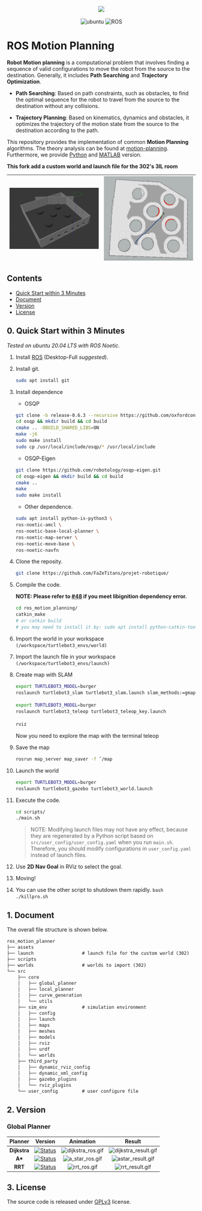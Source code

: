 <p align="center">
  <img src="assets/cover.png">
</p>

<p align="center">
    <img width="100px" height="20px" src="https://img.shields.io/badge/Ubuntu-20.04-orange?logo=Ubuntu&Ubuntu-20.04"
        alt="ubuntu" />
    <img width="100px" height="20px" src="https://img.shields.io/badge/ROS-noetic-blue?logo=ROS&ROS=noetic" alt="ROS" />
</p>

# ROS Motion Planning

**Robot Motion planning** is a computational problem that involves finding a sequence of valid configurations to move the robot from the source to the destination. Generally, it includes **Path Searching** and **Trajectory Optimization**.

* **Path Searching**: Based on path constraints, such as obstacles, to find the optimal sequence for the robot to travel from the source to the destination without any collisions.

* **Trajectory Planning**: Based on kinematics, dynamics and obstacles, it optimizes the trajectory of the motion state  from the source to the destination according to the path.

This repository provides the implementation of common **Motion Planning** algorithms. The theory analysis can be found at [motion-planning](https://blog.csdn.net/frigidwinter/category_11410243.html). Furthermore, we provide [Python](https://github.com/ai-winter/python_motion_planning) and [MATLAB](https://github.com/ai-winter/matlab_motion_planning) version.

**This fork add a custom world and launch file for the 302's 3IL room**

| ![302_gazebo.png](./assets/302_gazebo.png) | ![302_rviz.png](./assets/302_rviz.png) |
|:------------------------------------------:|:--------------------------------------:|

## Contents
- [Quick Start within 3 Minutes](#0)
- [Document](#1)
- [Version](#2)
- [License](#3)

## <span id="0">0. Quick Start within 3 Minutes

*Tested on ubuntu 20.04 LTS with ROS Noetic.*

1. Install [ROS](http://wiki.ros.org/ROS/Installation) (Desktop-Full *suggested*).

2. Install git.
    ```bash
    sudo apt install git
    ```

3. Install dependence

    - OSQP
    ```bash
    git clone -b release-0.6.3 --recursive https://github.com/oxfordcontrol/osqp
    cd osqp && mkdir build && cd build
    cmake .. -DBUILD_SHARED_LIBS=ON
    make -j6
    sudo make install
    sudo cp /usr/local/include/osqp/* /usr/local/include
    ```

    - OSQP-Eigen

    ```bash
    git clone https://github.com/robotology/osqp-eigen.git
    cd osqp-eigen && mkdir build && cd build
    cmake ..
    make
    sudo make install
    ```

    - Other dependence.
    ```bash
    sudo apt install python-is-python3 \
    ros-noetic-amcl \
    ros-noetic-base-local-planner \
    ros-noetic-map-server \
    ros-noetic-move-base \
    ros-noetic-navfn
    ```

4. Clone the reposity.
    ```bash
    git clone https://github.com/FaZeTitans/projet-robotique/
    ```

5. Compile the code.

   **NOTE: Please refer to [#48](https://github.com/ai-winter/ros_motion_planning/issues/48) if you meet libignition dependency error.**
    ```bash
    cd ros_motion_planning/
    catkin_make
    # or catkin build
    # you may need to install it by: sudo apt install python-catkin-tools
    ```

6. Import the world in your workspace `(/workspace/turtlebot3_envs/world)`
   
7. Import the launch file in your workspace `(/workspace/turtlebot3_envs/launch)`

8. Create map with SLAM 
    ```bash
    export TURTLEBOT3_MODEL=burger 
    roslaunch turtlebot3_slam turtlebot3_slam.launch slam_methods:=gmapping

    export TURTLEBOT3_MODEL=burger
    roslaunch turtlebot3_teleop turtlebot3_teleop_key.launch

    rviz
    ```
    Now you need to explore the map with the terminal teleop

9. Save the map
    ```bash
    rosrun map_server map_saver -f ˜/map
    ```

10. Launch the world
    ```bash
    export TURTLEBOT3_MODEL=burger 
    roslaunch turtlebot3_gazebo turtlebot3_world.launch 
    ```

11. Execute the code.
    ```bash
    cd scripts/
    ./main.sh
    ```

    > NOTE: Modifying launch files may not have any effect, because they are regenerated by a Python script based on `src/user_config/user_config.yaml` when you run `main.sh`. Therefore, you should modify configurations in `user_config.yaml` instead of launch files.

12. Use **2D Nav Goal** in RViz to select the goal.

13.  Moving!

14.  You can use the other script to shutdown them rapidly.
    ```bash
    ./killpro.sh
    ```

## <span id="1">1. Document

The overall file structure is shown below.

```
ros_motion_planner
├── assets
├── launch                  # launch file for the custom world (302)
├── scripts
├── worlds                  # worlds to import (302)
└── src
    ├── core
    │   ├── global_planner
    │   ├── local_planner
    │   ├── curve_generation
    │   └── utils
    ├── sim_env             # simulation environment
    │   ├── config
    │   ├── launch
    │   ├── maps
    │   ├── meshes
    │   ├── models
    │   ├── rviz
    │   ├── urdf
    │   └── worlds
    ├── third_party
    │   ├── dynamic_rviz_config
    │   ├── dynamic_xml_config
    │   ├── gazebo_plugins
    │   └── rviz_plugins
    └── user_config         # user configure file
```

## <span id="2">2. Version

### Global Planner

|     Planner      |                                                                                            Version                                                                                            |                         Animation                          | Result
|:----------------:|:---------------------------------------------------------------------------------------------------------------------------------------------------------------------------------------------:|:----------------------------------------------------------:|:---------:|
|   **Dijkstra**   |      [![Status](https://img.shields.io/badge/done-v1.0-brightgreen)](https://github.com/ai-winter/ros_motion_planning/blob/master/src/core/global_planner/graph_planner/src/a_star.cpp)       |        ![dijkstra_ros.gif](assets/dijkstra_ros.gif)        |![dijkstra_result.gif](assets/dijkstra_result.gif)
|     **A\***      |      [![Status](https://img.shields.io/badge/done-v1.1-brightgreen)](https://github.com/ai-winter/ros_motion_planning/blob/master/src/core/global_planner/graph_planner/src/a_star.cpp)       |          ![a_star_ros.gif](assets/a_star_ros.gif)          |![astar_result.gif](assets/astar_result.gif)
|     **RRT**      |       [![Status](https://img.shields.io/badge/done-v1.1-brightgreen)](https://github.com/ai-winter/ros_motion_planning/blob/master/src/core/global_planner/sample_planner/src/rrt.cpp)        |             ![rrt_ros.gif](assets/rrt_ros.gif)             |![rrt_result.gif](assets/rrt_result.gif)

## <span id="3">3. License

The source code is released under [GPLv3](https://www.gnu.org/licenses/) license.
